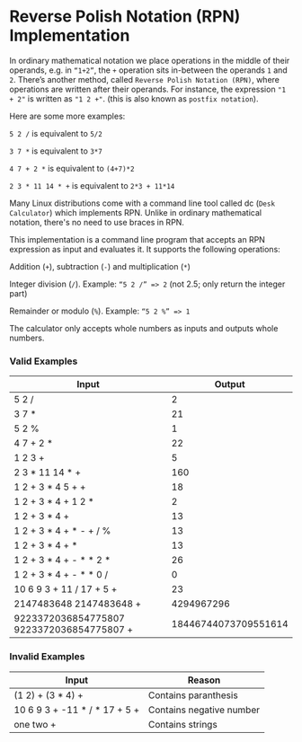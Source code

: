 # Reverse Polish Notation (RPN) Implementation

In ordinary mathematical notation we place operations in the middle of their operands, e.g. in `“1+2”`, the `+` operation sits in-between the operands `1` and `2`. There’s another method, called `Reverse Polish Notation (RPN)`, where operations are written after their operands. For instance, the expression `"1 + 2"` is written as `"1 2 +"`. (this is also known as `postfix notation`).

Here are some more examples:

`5 2 /` is equivalent to `5/2`

`3 7 *` is equivalent to `3*7`

`4 7 + 2 *` is equivalent to `(4+7)*2`

`2 3 * 11 14 * +` is equivalent to `2*3 + 11*14`


Many Linux distributions come with a command line tool called dc (`Desk Calculator`) which implements RPN. Unlike in ordinary mathematical notation, there's no need to use braces in RPN.

This implementation is a command line program that accepts an RPN expression as input and evaluates it. It supports the following operations:

Addition (`+`), subtraction (`-`) and multiplication (`*`)

Integer division (`/`). Example: `“5 2 /” => 2` (not 2.5; only return the integer part)

Remainder or modulo (`%`). Example: `“5 2 %” => 1`

The calculator only accepts whole numbers as inputs and outputs whole numbers.

### Valid Examples

| Input        | Output |
|--------------|--------|
 | 5 2 / | 2 |
 | 3 7 * | 21 |
 | 5 2 % | 1 |
 | 4 7 + 2 * | 22 |
 | 1 2 3 + | 5 |
 | 2 3 * 11 14 * + | 160 |
 | 1 2 + 3 * 4 5 + + | 18 |
 | 1 2 + 3 * 4 + 1 2 * | 2 |
 | 1 2 + 3 * 4 + | 13 |
 | 1 2 + 3 * 4 + * - + / % | 13 |
 | 1 2 + 3 * 4 + * | 13 |
 | 1 2 + 3 * 4 + - * * 2 *  | 26 |
 | 1 2 + 3 * 4 + - * * 0 /  | 0 |
 | 10 6 9 3 + 11 / 17 + 5 + | 23 |
 | 2147483648 2147483648 + | 4294967296 |
 | 9223372036854775807 9223372036854775807 + | 18446744073709551614 |


### Invalid Examples

| Input        | Reason |
|--------------|--------|
| (1 2) + (3 * 4) + | Contains paranthesis |
 | 10 6 9 3 + -11 * / * 17 + 5 + | Contains negative number |
 | one two + | Contains strings |